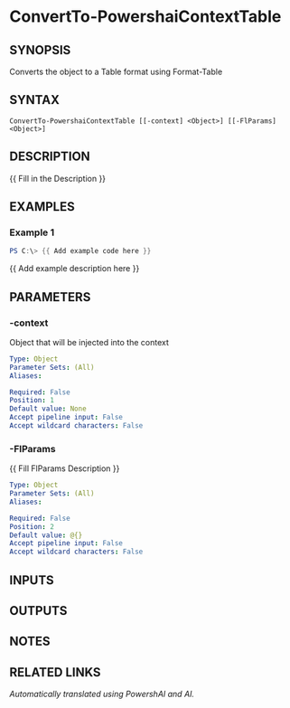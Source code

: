 ﻿---
external help file: powershai-help.xml
Module Name: powershai
online version:
schema: 2.0.0
---

# ConvertTo-PowershaiContextTable

## SYNOPSIS
Converts the object to a Table format using Format-Table

## SYNTAX

```
ConvertTo-PowershaiContextTable [[-context] <Object>] [[-FlParams] <Object>]
```

## DESCRIPTION
{{ Fill in the Description }}

## EXAMPLES

### Example 1
```powershell
PS C:\> {{ Add example code here }}
```

{{ Add example description here }}

## PARAMETERS

### -context
Object that will be injected into the context

```yaml
Type: Object
Parameter Sets: (All)
Aliases:

Required: False
Position: 1
Default value: None
Accept pipeline input: False
Accept wildcard characters: False
```

### -FlParams
{{ Fill FlParams Description }}

```yaml
Type: Object
Parameter Sets: (All)
Aliases:

Required: False
Position: 2
Default value: @{}
Accept pipeline input: False
Accept wildcard characters: False
```

## INPUTS

## OUTPUTS

## NOTES

## RELATED LINKS



<!--PowershaiAiDocBlockStart-->
_Automatically translated using PowershAI and AI._
<!--PowershaiAiDocBlockEnd-->
